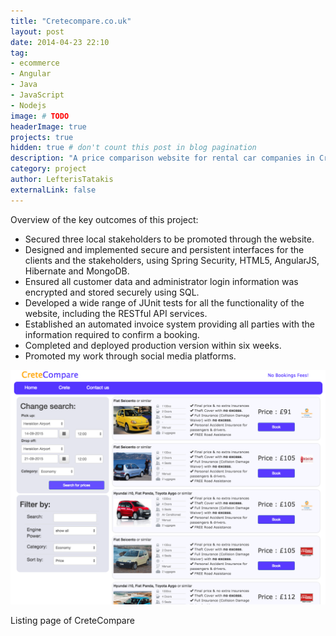 ```yaml
---
title: "Cretecompare.co.uk"
layout: post
date: 2014-04-23 22:10
tag: 
- ecommerce
- Angular 
- Java
- JavaScript
- Nodejs
image: # TODO
headerImage: true
projects: true
hidden: true # don't count this post in blog pagination
description: "A price comparison website for rental car companies in Crete"
category: project
author: LefterisTatakis
externalLink: false
---
```


Overview of the key outcomes of this project:
- Secured three local stakeholders to be promoted through the website.
- Designed and implemented secure and persistent interfaces for the clients and the stakeholders, using Spring Security, HTML5, AngularJS, Hibernate and MongoDB.
- Ensured all customer data and administrator login information was encrypted and stored securely using SQL.
- Developed a wide range of JUnit tests for all the functionality of the website, including the RESTful API services.
- Established an automated invoice system providing all parties with the information required to confirm a booking.
- Completed and deployed production version within six weeks.
- Promoted my work through social media platforms.


![Markdowm Image][1]
<figcaption class="caption">Listing page of CreteCompare</figcaption>

[1]: /assets/images/cars.png
